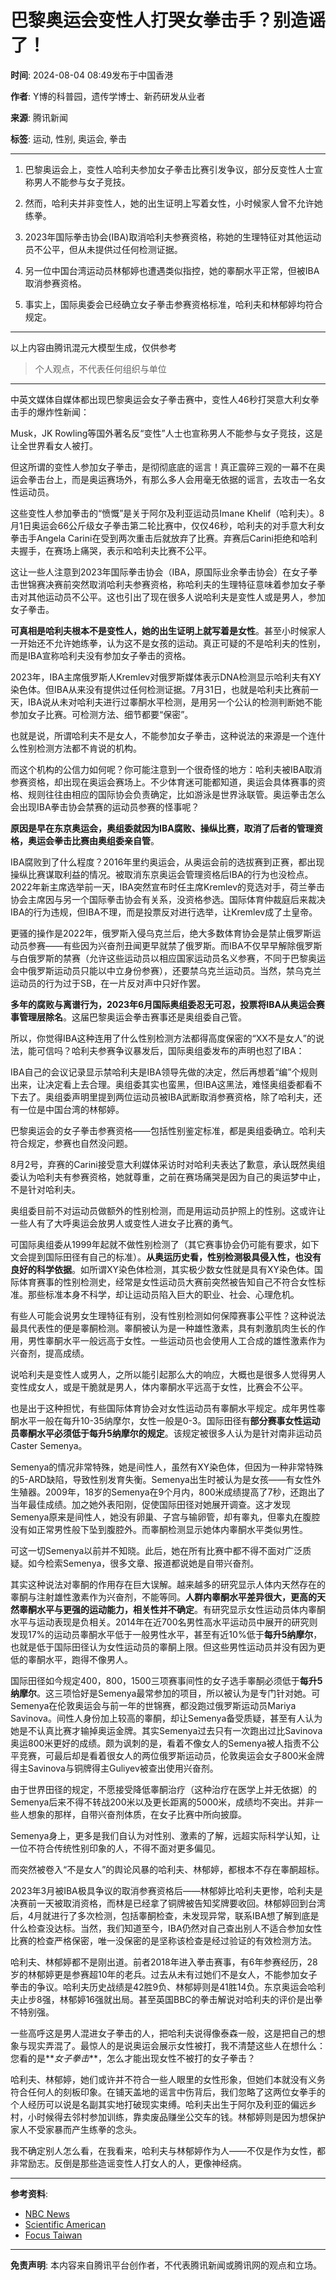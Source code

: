 # 巴黎奥运会变性人打哭女拳击手？别造谣了！

**时间**: 2024-08-04 08:49发布于中国香港

**作者**: Y博的科普园，遗传学博士、新药研发从业者

**来源**: 腾讯新闻

**标签**: 运动, 性别, 奥运会, 拳击

---

1. 巴黎奥运会上，变性人哈利夫参加女子拳击比赛引发争议，部分反变性人士宣称男人不能参与女子竞技。

2. 然而，哈利夫并非变性人，她的出生证明上写着女性，小时候家人曾不允许她练拳。

3. 2023年国际拳击协会(IBA)取消哈利夫参赛资格，称她的生理特征对其他运动员不公平，但从未提供过任何检测证据。

4. 另一位中国台湾运动员林郁婷也遭遇类似指控，她的睾酮水平正常，但被IBA取消参赛资格。

5. 事实上，国际奥委会已经确立女子拳击参赛资格标准，哈利夫和林郁婷均符合规定。

---

以上内容由腾讯混元大模型生成，仅供参考

> 个人观点，不代表任何组织与单位

---

中英文媒体自媒体都出现巴黎奥运会女子拳击赛中，变性人46秒打哭意大利女拳击手的爆炸性新闻：

Musk，JK Rowling等国外著名反“变性”人士也宣称男人不能参与女子竞技，这是让全世界看女人被打。

但这所谓的变性人参加女子拳击，是彻彻底底的谣言！真正震碎三观的一幕不在奥运会拳击台上，而是奥运赛场外，有那么多人会用毫无依据的谣言，去攻击一名女性运动员。

这些变性人参加拳击的“愤慨”是关于阿尔及利亚运动员Imane Khelif（哈利夫）。8月1日奥运会66公斤级女子拳击第二轮比赛中，仅仅46秒，哈利夫的对手意大利女拳击手Angela Carini在受到两次重击后就放弃了比赛。弃赛后Carini拒绝和哈利夫握手，在赛场上痛哭，表示和哈利夫比赛不公平。

这让一些人注意到2023年国际拳击协会（IBA，原国际业余拳击协会）在女子拳击世锦赛决赛前突然取消哈利夫参赛资格，称哈利夫的生理特征意味着参加女子拳击对其他运动员不公平。这也引出了现在很多人说哈利夫是变性人或是男人，参加女子拳击。

**可真相是哈利夫根本不是变性人，她的出生证明上就写着是女性**。甚至小时候家人一开始还不允许她练拳，认为这不是女孩的运动。真正可疑的不是哈利夫的性别，而是IBA宣称哈利夫没有参加女子拳击的资格。

2023年，IBA主席俄罗斯人Kremlev对俄罗斯媒体表示DNA检测显示哈利夫有XY染色体。但IBA从来没有提供过任何检测证据。7月31日，也就是哈利夫比赛前一天，IBA说从未对哈利夫进行过睾酮水平检测，是用另一个公认的检测判断她不能参加女子比赛。可检测方法、细节都要“保密”。

也就是说，所谓哈利夫不是女人，不能参加女子拳击，这种说法的来源是一个连什么性别检测方法都不肯说的机构。

而这个机构的公信力如何呢？你可能注意到一个很奇怪的地方：哈利夫被IBA取消参赛资格，却出现在奥运会赛场上。不少体育迷可能都知道，奥运会具体赛事的资格、规则往往由相应的国际协会负责确定，比如游泳是世界泳联管。奥运拳击怎么会出现IBA拳击协会禁赛的运动员参赛的怪事呢？

**原因是早在东京奥运会，奥组委就因为IBA腐败、操纵比赛，取消了后者的管理资格，奥运会拳击比赛由奥组委亲自管**。

IBA腐败到了什么程度？2016年里约奥运会，从奥运会前的选拔赛到正赛，都出现操纵比赛谋取利益的情况。被取消东京奥运会管理资格后IBA的行为也没检点。2022年新主席选举前一天，IBA突然宣布时任主席Kremlev的竞选对手，荷兰拳击协会主席因与另一个国际拳击协会有关系，没资格参选。国际体育仲裁庭后来裁决IBA的行为违规，但IBA不理，而是投票反对进行选举，让Kremlev成了土皇帝。

更骚的操作是2022年，俄罗斯入侵乌克兰后，绝大多数体育协会是禁止俄罗斯运动员参赛——有些因为兴奋剂丑闻更早就禁了俄罗斯。而IBA不仅早早解除俄罗斯与白俄罗斯的禁赛（允许这些运动员以相应国家运动员名义参赛，不同于巴黎奥运会中俄罗斯运动员只能以中立身份参赛），还要禁乌克兰运动员。当然，禁乌克兰运动员的行为过于SB，在一片反对声中只好作罢。

**多年的腐败与离谱行为，2023年6月国际奥组委忍无可忍，投票将IBA从奥运会赛事管理层除名**。这届巴黎奥运会拳击赛事还是奥组委自己管。

所以，你觉得IBA这种连用了什么性别检测方法都得高度保密的“XX不是女人”的说法，能可信吗？哈利夫参赛争议暴发后，国际奥组委发布的声明也怼了IBA：

IBA自己的会议记录显示禁哈利夫是IBA领导先做的决定，然后再想着“编”个规则出来，让决定看上去合理。奥组委其实也蛮黑，但IBA这黑法，难怪奥组委都看不下去了。奥组委声明里提到两位运动员被IBA武断取消参赛资格，除了哈利夫，还有一位是中国台湾的林郁婷。

巴黎奥运会的女子拳击参赛资格——包括性别鉴定标准，都是奥组委确立。哈利夫符合规定，参赛也自然没问题。

8月2号，弃赛的Carini接受意大利媒体采访时对哈利夫表达了歉意，承认既然奥组委认为哈利夫有参赛资格，她就尊重，之前在赛场痛哭是因为自己的奥运梦中止，不是针对哈利夫。

奥组委目前不对运动员做额外的性别检测，而是用运动员护照上的性别。这或许让一些人有了大呼奥运会放男人或变性人进女子比赛的勇气。

可国际奥组委从1999年起就不做性别检测了（其它赛事协会仍可能有要求，如下文会提到国际田径有自己的标准）。**从奥运历史看，性别检测极具侵入性，也没有良好的科学依据**。如所谓XY染色体检测，其实极少数女性就是具有XY染色体。国际体育赛事的性别检测史，经常是女性运动员大赛前突然被告知自己不符合女性标准。那些标准本身不科学，却让运动员陷入巨大的职业、社会、心理危机。

有些人可能会说男女生理特征有别，没有性别检测如何保障赛事公平性？这种说法最具代表性的便是睾酮检测。睾酮被认为是一种雄性激素，具有刺激肌肉生长的作用，男性睾酮水平一般远高于女性。一些运动员也会使用人工合成的雄性激素作为兴奋剂，提高成绩。

说哈利夫是变性人或男人，之所以能引起那么大的响应，大概也是很多人觉得男人变性成女人，或是干脆就是男人，体内睾酮水平远高于女性，比赛会不公平。

也是出于这种担忧，有些国际体育协会对女性运动员有睾酮水平规定。成年男性睾酮水平一般在每升10-35纳摩尔，女性一般是0-3。国际田径有**部分赛事女性运动员睾酮水平必须低于每升5纳摩尔的规定**。该规定被很多人认为是针对南非运动员Caster Semenya。

Semenya的情况非常特殊，她是间性人，虽然有XY染色体，但因为一种非常特殊的5-ARD缺陷，导致性别发育失衡。Semenya出生时被认为是女孩——有女性外生殖器。2009年，18岁的Semenya在9个月内，800米成绩提高了7秒，还跑出了当年最佳成绩。加之她外表阳刚，促使国际田径对她展开调查。这才发现Semenya原来是间性人，她没有卵巢、子宫与输卵管，却有睾丸，但睾丸在腹腔没有如正常男性般下坠到腹腔外。而睾酮检测显示她体内睾酮水平类似男性。

可这一切Semenya以前并不知晓。此后，她在所有比赛中都不得不面对广泛质疑。如今检索Semenya，很多文章、报道都说她是自带兴奋剂。

其实这种说法对睾酮的作用存在巨大误解。越来越多的研究显示人体内天然存在的睾酮与注射雄性激素作为兴奋剂，不能等同。**人群内睾酮水平差异很大，更高的天然睾酮水平与更强的运动能力，相关性并不确定**。有研究显示女性运动员体内睾酮水平与运动表现是负相关。2014年在近700名男性高水平运动员中展开的研究则发现17%的运动员睾酮水平低于一般男性水平，甚至有近10%低于**每升5纳摩尔**，也就是低于国际田径认为女性运动员的睾酮上限。但这些男性运动员并没有因为更低的睾酮水平，跑得不像男人。

国际田径如今规定400，800，1500三项赛事间性的女子选手睾酮必须低于**每升5纳摩尔**。这三项恰好是Semenya最常参加的项目，所以被认为是专门针对她。可Semenya在伦敦奥运会与前一年的世锦赛，都没跑过俄罗斯运动员Mariya Savinova。间性人身份加上较高的睾酮，却让Semenya备受质疑，甚至有人认为她是不认真比赛才输掉奥运金牌。其实Semenya过去只有一次跑出过比Savinova奥运800米更好的成绩。颇为讽刺的是，看着不像女人的Semenya被人指责不公平竞赛，可最后却是看着很女人的两位俄罗斯运动员，伦敦奥运会女子800米金牌得主Savinova与铜牌得主Guliyev被查出使用兴奋剂。

由于世界田径的规定，不愿接受降低睾酮治疗（这种治疗在医学上并无依据）的Semenya后来不得不转战200米以及更长距离的5000米，成绩均不突出。并非一些人想象的那样，自带兴奋剂体质，在女子比赛中所向披靡。

Semenya身上，更多是我们自认为对性别、激素的了解，远超实际科学认知，让一位不符合传统性别印象的人，不得不面对更多偏见。

而突然被卷入“不是女人”的舆论风暴的哈利夫、林郁婷，都根本不存在睾酮超标。

2023年3月被IBA极具争议的取消参赛资格后——林郁婷比哈利夫更惨，哈利夫是决赛前一天被取消资格，而林是已经拿了铜牌被告知奖牌要收回。林郁婷回到台湾后，4月就进行了多次检测，包括睾酮检查，未发现异常，联系IBA想了解到底是什么检查没达标。当然，我们知道至今，IBA仍然对自己查出别人不适合参加女性比赛的检查严格保密，唯一没保密的是坚称该检查是经过验证的有效检测方法。

哈利夫、林郁婷都不是刚出道。前者2018年进入拳击赛事，有6年参赛经历，28岁的林郁婷更是参赛超10年的老兵。过去从未有过她们不是女人，不能参加女子拳击的争议。哈利夫历史战绩是42胜9负、林郁婷则是41胜14负。东京奥运会哈利夫止步8强，林郁婷16强就出局。甚至英国BBC的拳击解说对哈利夫的评价是出拳不特别强。

一些高呼这是男人混进女子拳击的人，把哈利夫说得像泰森一般，这是把自己的想象与现实弄混了。最惊人的是说奥运会展示女性被打，我不清楚这些人在想什么：您看的是**_女子拳击_**，怎么才能出现女性不被打的女子拳击？

哈利夫、林郁婷，她们或许并不符合一些人眼里的女性形象，但她们本就没有义务符合任何人的刻板印象。在铺天盖地的谣言中伤背后，我们忽略了这两位女拳手的个人经历可以说是名副其实地打破现实束缚。哈利夫出生于阿尔及利亚的偏远乡村，小时候得去邻村参加训练，靠卖废品赚坐公交车的钱。林郁婷则是因为想保护家人不受家暴而产生练拳的念头。

我不确定别人怎么看，在我看来，哈利夫与林郁婷作为人——不仅是作为女性，都非常励志。反倒是那些造谣变性人打女人的人，更像神经病。

---

**参考资料**:

- [NBC News](https://www.nbcnews.com/nbc-out/out-news/boxer-gender-controversy-olympics-lin-yu-ting-rcna164843)
- [Scientific American](https://www.scientificamerican.com/article/hormone-levels-are-being-used-to-discriminate-against-female-athletes/)
- [Focus Taiwan](https://focustaiwan.tw/sports/202408020020)

---

**免责声明**: 本内容来自腾讯平台创作者，不代表腾讯新闻或腾讯网的观点和立场。